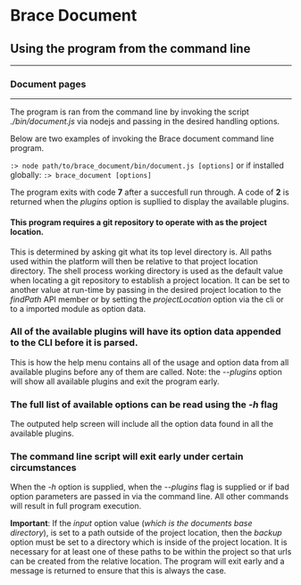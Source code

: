 # Brace Document
## Using the program from the command line

---
### Document pages

---

The program is ran from the command line by invoking the script *./bin/document.js* via nodejs and passing in the desired handling options.

Below are two examples of invoking the Brace document command line program.

```:> node path/to/brace_document/bin/document.js [options]``` or if installed globally: ```:> brace_document [options]```

The program exits with code **7** after a succesfull run through. A code of **2** is returned when the *plugins* option is supllied to display the available plugins.

#### This program requires a git repository to operate with as the project location.
This is determined by asking git what its top level directory is. All paths used within the platform will then be relative to that project location directory. The shell process working directory is used as the default value when locating a git repository to establish a project location. It can be set to another value at run-time by passing in the desired project location to the *findPath* API member or by setting the *projectLocation* option via the cli or to a imported module as option data.

### All of the available plugins will have its option data appended to the CLI before it is parsed.
This is how the help menu contains all of the usage and option data from all available plugins before any of them are called.
Note: the *--plugins* option will show all available plugins and exit the program early.

### The full list of available options can be read using the *-h* flag
The outputed help screen will include all the option data found in all the available plugins.

### The command line script will exit early under certain circumstances
When the *-h* option is supplied, when the *--plugins* flag is supplied or if bad option parameters are passed in via the command line. All other commands will result in full program execution.

**Important**: If the *input* option value  (*which is the documents base directory*), is set to a path outside of the project location, then the *backup* option must be set to a directory which is inside of the project location. It is necessary for at least one of these paths to be within the project so that urls can be created from the relative location. The program will exit early and a message is returned to ensure that this is always the case.
